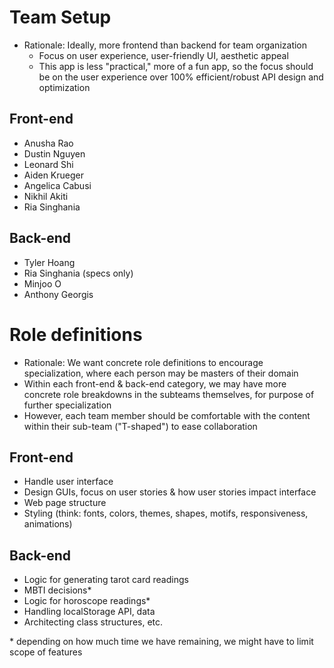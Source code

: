 # Team Setup

- Rationale: Ideally, more frontend than backend for team organization
  - Focus on user experience, user-friendly UI, aesthetic appeal
  - This app is less "practical," more of a fun app, so the focus should be on the user experience over 100% efficient/robust API design and optimization

## Front-end
- Anusha Rao
- Dustin Nguyen
- Leonard Shi
- Aiden Krueger
- Angelica Cabusi
- Nikhil Akiti
- Ria Singhania

## Back-end
- Tyler Hoang
- Ria Singhania (specs only)
- Minjoo O
- Anthony Georgis

# Role definitions

- Rationale: We want concrete role definitions to encourage specialization, where each person may be masters of their domain
- Within each front-end & back-end category, we may have more concrete role breakdowns in the subteams themselves, for purpose of further specialization
- However, each team member should be comfortable with the content within their sub-team ("T-shaped") to ease collaboration 

## Front-end

- Handle user interface
- Design GUIs, focus on user stories & how user stories impact interface
- Web page structure
- Styling (think: fonts, colors, themes, shapes, motifs, responsiveness, animations)

## Back-end

- Logic for generating tarot card readings
- MBTI decisions*
- Logic for horoscope readings*
- Handling localStorage API, data
- Architecting class structures, etc.

\* depending on how much time we have remaining, we might have to limit scope of features